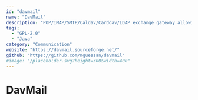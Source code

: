 ```yaml
---
id: "davmail"
name: "DavMail"
description: "POP/IMAP/SMTP/Caldav/Carddav/LDAP exchange gateway allowing users to use any mail/calendar client with an Exchange server, even from the internet or behind a firewall through Outlook Web Access."
tags:
  - "GPL-2.0"
  - "Java"
category: "Communication"
website: "https://davmail.sourceforge.net/"
github: "https://github.com/mguessan/davmail"
#image: "/placeholder.svg?height=300&width=400"
---
```


# DavMail
